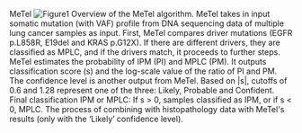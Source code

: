 MeTel 
![Figure1](https://github.com/JeongsooWon/MeTel/assets/157678300/b927a90e-815d-45b6-b1a6-41ced3f734ee)
Overview of the MeTel algorithm.
MeTel takes in input somatic mutation (with VAF) profile from DNA sequencing data of multiple lung cancer samples as input. First, MeTel compares driver mutations (EGFR p.L858R, E19del and KRAS p.G12X). If there are different drivers, they are classified as MPLC, and if the drivers match, it proceeds to further steps. MeTel estimates the probability of IPM (PI) and MPLC (PM). It outputs classification score (s) and the log-scale value of the ratio of PI and PM. The confidence level is another output from MeTel. Based on |s|, cutoffs of 0.6 and 1.28 represent one of the three: Likely, Probable and Confident. Final classification IPM or MPLC: If s > 0, samples classified as IPM, or if s < 0, MPLC. The process of combining with histopathology data with MeTel's results (only with the ‘Likely’ confidence level).
